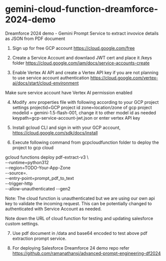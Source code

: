 # gemini-cloud-function-dreamforce-2024-demo
 Dreamforce 2024 demo - Gemini Prompt Service to extract invovice details as JSON from PDF document

1. Sign up for free GCP account 
https://cloud.google.com/free

2. Create a Service Account and downlaod JWT cert and place it /keys folder
https://cloud.google.com/iam/docs/service-accounts-create

3. Enable Vertex AI API and create a Vertex API key if you are not planning to use service account authentication
https://cloud.google.com/vertex-ai/docs/start/cloud-environment

Make sure service account have Vertex AI permission enabled

4. Modify .env properties file with following according to your GCP project settings
projectid=GCP project id
zone=location/zone of gcp project
modelid = gemini-1.5-flash-001, change it to other model id as needed
keypath=gcp-service-account-jwt.json  or enter vertex API key

5. Install gcloud CLI and sign in with your GCP account, https://cloud.google.com/sdk/docs/install

6. Execute following command from gcpcloudfunction folder to deploy the project to gcp cloud

gcloud functions deploy pdf-extract-v3 \                    
    --runtime=python312 \
    --region=TODO-Your-App-Zone \
    --source=. \
    --entry-point=prompt_pdf_to_text \
    --trigger-http \
    --allow-unauthenticated --gen2

Note: The cloud function is unauthenticated but we are using our own api key to validate the incoming request. This can be potentially changed to authenticated with Service Account as needed.

Note down the URL of cloud function for testing and updating salesforce custom settings. 

7. Use pdf document in /data and base64 encoded to test above pdf extraction prompt service.

8. For deploying Salesforce Dreamforce 24 demo repo refer https://github.com/ramanathansj/advanced-prompt-engineering-df2024
